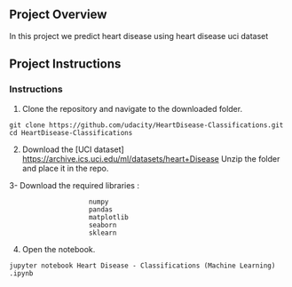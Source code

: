 


## Project Overview

In this project we predict heart disease using heart disease uci dataset


## Project Instructions

### Instructions

1. Clone the repository and navigate to the downloaded folder.
```	
git clone https://github.com/udacity/HeartDisease-Classifications.git 
cd HeartDisease-Classifications
```

2. Download the [UCI dataset] https://archive.ics.uci.edu/ml/datasets/heart+Disease Unzip the folder and place it in the repo. 

3- Download the required libraries :
	
						numpy 
						pandas
						matplotlib
						seaborn
						sklearn


4. Open the notebook.
```
jupyter notebook Heart Disease - Classifications (Machine Learning) .ipynb
```

